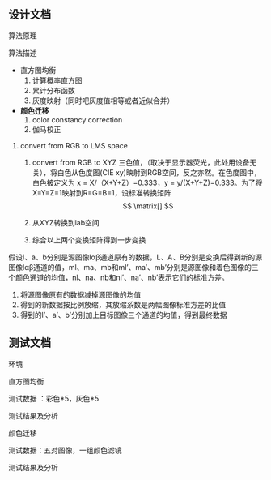 ## 设计文档

算法原理

算法描述

- 直方图均衡
  1. 计算概率直方图
  2. 累计分布函数
  3. 灰度映射（同时吧灰度值相等或者近似合并）
- **颜色迁移**
  1. color constancy correction
  2. 伽马校正

1. convert from RGB to LMS space

   1. convert from RGB to XYZ 三色值，（取决于显示器荧光，此处用设备无关），将白色从色度图(CIE xy)映射到RGB空间，反之亦然。在色度图中，白色被定义为 x = X/（X+Y+Z）=0.333，y = y/(X+Y+Z)=0.333。为了将X=Y=Z=1映射到R=G=B=1，设标准转换矩阵
      $$
      \matrix[]
      $$

   2. 从XYZ转换到lab空间

   3. 综合以上两个变换矩阵得到一步变换

假设l、a、b分别是源图像lαβ通道原有的数据，L、A、B分别是变换后得到新的源图像lαβ通道的值，ml、ma、mb和ml’、ma’、mb’分别是源图像和着色图像的三个颜色通道的均值，nl、na、nb和nl’、na’、nb’表示它们的标准方差。

1. 将源图像原有的数据减掉源图像的均值
2. 得到的新数据按比例放缩，其放缩系数是两幅图像标准方差的比值
3. 得到的l’、a’、b’分别加上目标图像三个通道的均值，得到最终数据



## 测试文档

环境



直方图均衡

测试数据 ：彩色\*5，灰色*5

测试结果及分析



颜色迁移

测试数据：五对图像，一组颜色滤镜

测试结果及分析